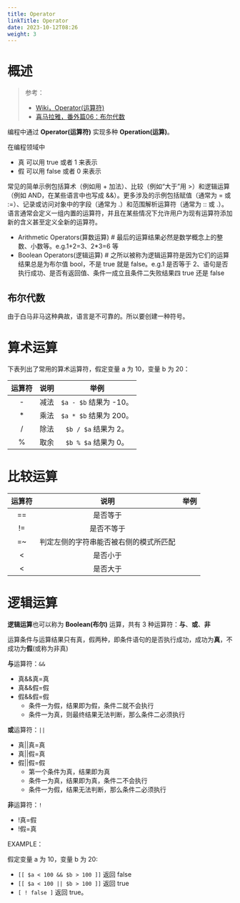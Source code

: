 ```yaml
---
title: Operator
linkTitle: Operator
date: 2023-10-12T08:26
weight: 3
---
```

# 概述

> 参考：
>
> - [Wiki，Operator(运算符)](https://en.wikipedia.org/wiki/Operator_(computer_programming))
> - [喜马拉雅，番外篇06：布尔代数](https://www.ximalaya.com/sound/606929143)

编程中通过 **Operator(运算符)** 实现多种 **Operation(运算)**。

在编程领域中

- 真 可以用 true 或者 1 来表示
- 假 可以用 false 或者 0 来表示

常见的简单示例包括算术（例如用 + 加法）、比较（例如“大于”用 >）和逻辑运算（例如 AND，在某些语言中也写成 &&）。更多涉及的示例包括赋值（通常为 = 或 :=）、记录或访问对象中的字段（通常为 .）和范围解析运算符（通常为 :: 或 .）。语言通常会定义一组内置的运算符，并且在某些情况下允许用户为现有运算符添加新的含义甚至定义全新的运算符。

- Arithmetic Operators(算数运算) # 最后的运算结果必然是数学概念上的整数、小数等。e.g.1+2=3、2\*3=6 等
- Boolean Operators(逻辑运算) # 之所以被称为逻辑运算符是因为它们的运算结果总是为布尔值 bool，不是 true 就是 false。e.g.1 是否等于 2、语句是否执行成功、是否有返回值、条件一成立且条件二失败结果四 true 还是 false

## 布尔代数

由于白马非马这种典故，语言是不可靠的。所以要创建一种符号。


# 算术运算

下表列出了常用的算术运算符，假定变量 a 为 10，变量 b 为 20：

| 运算符 | 说明 |          举例           |
|:------:|:----:|:-----------------------:|
|   -    | 减法 | `$a - $b` 结果为 -10。  |
|   *    | 乘法 | `$a * $b` 结果为 200。 |
|   /    | 除法 |  `$b / $a` 结果为 2。   |
|   %    | 取余 |  `$b % $a` 结果为 0。   |

# 比较运算

| 运算符 |                  说明                  | 举例 |
|:------:|:--------------------------------------:|:----:|
|   ==   |                是否等于                |      |
|   !=   |               是否不等于               |      |
|   =~   | 判定左侧的字符串能否被右侧的模式所匹配 |      |
|   <    |                是否小于                |      |
|   <    |                是否大于                |      |

# 逻辑运算

**逻辑运算**也可以称为 **Boolean(布尔)** 运算，共有 3 种运算符：**与**、**或**、**非**

运算条件与运算结果只有真，假两种，即条件语句的是否执行成功，成功为**真**，不成功为**假**(或称为非真)

**与**运算符：`&&`

- 真&&真=真
- 真&&假=假
- 假&&假=假
  - 条件一为假，结果即为假，条件二就不会执行
  - 条件一为真，则最终结果无法判断，那么条件二必须执行

**或**运算符：`||`

- 真||真=真
- 真||假=真
- 假||假=假
  - 第一个条件为真，结果即为真
  - 条件一为真，结果即为真，条件二不会执行
  - 条件一为假，结果无法判断，那么条件二必须执行

**非**运算符：`!`

- !真=假
- !假=真

EXAMPLE：

假定变量 a 为 10，变量 b 为 20:

- `[[ $a < 100 && $b > 100 ]]` 返回 false
- `[[ $a < 100 || $b > 100 ]]` 返回 true
- `[ ! false ]` 返回 true。

